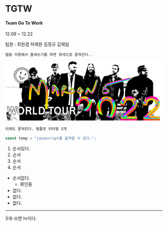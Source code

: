 # TGTW

#### Team Go To Work
12.09 ~ 12.22

팀원 : 최원겸 허재원 김정규 김재일

    탭을 이용해서 들여쓰기를 하면 회색으로 뭉쳐진다..

<img src="./tour22DESK.jpg" />

```
이래도 뭉쳐진다. 템플릿 리터럴 3개
```

```javascript
const temp = "javascript를 출력할 수 있다.";
```

1. 순서있다.
2. 순서
3. 순서
4. 순서

- 순서없다.
  - 확인중
- 없다.
- 없다.
- 없다.

---

3개-쓰면 hr이다.


